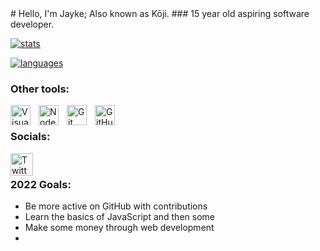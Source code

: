 <div style="align: center;">
# Hello, I'm Jayke; Also known as Kōji.
### 15 year old aspiring software developer.


[![stats](https://github-readme-stats.vercel.app/api?username=kojidv&show_icons=true&theme=radical)]()

[![languages](https://github-readme-stats.vercel.app/api/top-langs/?username=kojidv)]()

### Other tools:

<img align="left" alt="Visual Studio Code" width="32px" src="https://cdn.jsdelivr.net/gh/devicons/devicon/icons/vscode/vscode-original.svg" style="padding-right:10px;" />
<img align="left" alt="Node.js" width="32px" src="https://cdn.jsdelivr.net/gh/devicons/devicon/icons/nodejs/nodejs-original.svg" style="padding-right:10px;" />
<img align="left" alt="Git" width="32px" src="https://cdn.jsdelivr.net/gh/devicons/devicon/icons/git/git-original.svg" style="padding-right:10px;" />
<img align="left" alt="GitHub" width="32px" src="https://user-images.githubusercontent.com/3369400/139447912-e0f43f33-6d9f-45f8-be46-2df5bbc91289.png" style="padding-right:10px;" />

<br />

### Socials:

<a href="https://twitter.com/kkojix"><img align="left" alt="Twitter" width="36px" src="https://img.icons8.com/officel/160/twitter-circled.png" style="padding-right:10px;" /></a>

<br />

### 2022 Goals:
- Be more active on GitHub with contributions
- Learn the basics of JavaScript and then some
- Make some money through web development
- 
<br />
<br />
</div>
